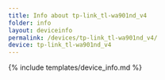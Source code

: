 ```yaml
---
title: Info about tp-link_tl-wa901nd_v4
folder: info
layout: deviceinfo
permalink: /devices/tp-link_tl-wa901nd_v4/
device: tp-link_tl-wa901nd_v4
---
```

{% include templates/device_info.md %}
